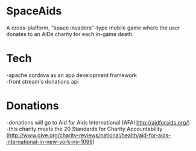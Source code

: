 # SpaceAids
A cross-platform, "space invaders"-type mobile game where the user donates to an AIDs charity for each in-game death.

# Tech
-apache cordova as an app development framework  
-front stream's donations api  

# Donations
-donations will go to Aid for Aids International (AFAI http://aidforaids.org/)  
-this charity meets the 20 Standards for Charity Accountability   (http://www.give.org/charity-reviews/national/health/aid-for-aids-international-in-new-york-ny-1098)  
